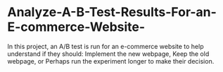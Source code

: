 # Analyze-A-B-Test-Results-For-an-E-commerce-Website-
In this project, an A/B test is run for an e-commerce website to help understand if they should: Implement the new webpage, Keep the old webpage, or Perhaps run the experiment longer to make their decision.
